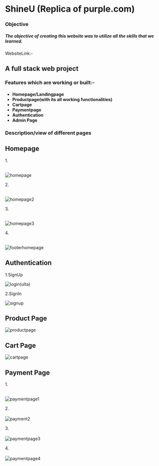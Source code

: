 # ShineU (Replica of purple.com)
<h3>Objective</h3>
<h5>The objective of creating this website was to utilize all the skills that we learned.</h5>
WebsiteLink:-
<h2>A full stack web project</h2>
<h3>Features which are working or built:-</h3>

<h4>
<ul>
  <li>Homepage/Landingpage</li>
  <li>Productpage(with its all working functionalities)</li>
  <li>Cartpage</li>
  <li>Paymentpage</li>
  <li>Authentication</li>
  <li>Admin Page</li>
    </ul>

  <h3>Description/view of different pages</h3>
  <h2>Homepage</h2>
  1.<br></br>
  
![homepage](https://github.com/sonuparjapat/Purple.com-clone-/assets/115461488/16fbe1b0-1de9-4bf6-8120-eb3bc65b9268)

2.<br></br>

![homepage2](https://github.com/sonuparjapat/Purple.com-clone-/assets/115461488/f15b5588-a00c-4efa-9021-cd4d220cd43e)


3.<br></br>

![homepage3](https://github.com/sonuparjapat/Purple.com-clone-/assets/115461488/2d9f1943-8f6b-4b29-a62d-f3e32a8765ab)


4.<br></br>

![footerhomepage](https://github.com/sonuparjapat/Purple.com-clone-/assets/115461488/02d42172-c9c1-46ef-967c-de85f6fbfab0)


<h2>Authentication</h2>
1.SignUp

![login(ulta)](https://github.com/sonuparjapat/Purple.com-clone-/assets/115461488/d7ba5d67-1f6f-40a8-ada5-759adcd3dff1)


2.SignIn


![signup](https://github.com/sonuparjapat/Purple.com-clone-/assets/115461488/b54af662-aa1f-4a54-a2b8-76132d8d7618)


<h2>Product Page</h3>


![productpage](https://github.com/sonuparjapat/Purple.com-clone-/assets/115461488/b41c9127-4b12-488d-a4a5-7f2153703c99)



<h2>Cart Page</h2>


![cartpage](https://github.com/sonuparjapat/Purple.com-clone-/assets/115461488/56cdcab4-28f9-4fc1-8bcf-1fca9707a5e8)




<h2>Payment Page</h2>
1.<br></br>


![paymentpage1](https://github.com/sonuparjapat/Purple.com-clone-/assets/115461488/b8a61f8e-d9ec-4118-bcb8-21c84772d0c9)


2.<br></br>
![payment2](https://github.com/sonuparjapat/Purple.com-clone-/assets/115461488/fe02ae9d-3fe8-4ebb-9bfc-3ef7ea3317bc)

3.<br></br>
![paymentpage3](https://github.com/sonuparjapat/Purple.com-clone-/assets/115461488/1f0fb37c-09c7-4389-a827-1034c4d5fb3a)


4.<br></br>
![paymentpage4](https://github.com/sonuparjapat/Purple.com-clone-/assets/115461488/88414b94-cfc3-450e-8a2b-0ef2c6795286)





